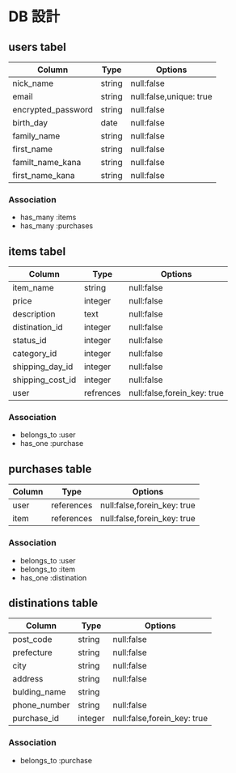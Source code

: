 # DB 設計

## users tabel
|Column               |Type               |Options                    |
|---------------------|-------------------|---------------------------|
|nick_name            |string             |null:false                 |
|email                |string             |null:false,unique: true    |
|encrypted_password   |string             |null:false                 |
|birth_day            |date               |null:false                 |
|family_name          |string             |null:false                 |
|first_name           |string             |null:false                 |
|familt_name_kana     |string             |null:false                 |
|first_name_kana      |string             |null:false                 |

### Association
* has_many :items
* has_many :purchases


## items tabel

|Column               |Type               |Options                    |
|---------------------|-------------------|---------------------------|
|item_name            |string             |null:false                 |
|price                |integer            |null:false                 |
|description          |text               |null:false                 |
|distination_id       |integer            |null:false                 |
|status_id            |integer            |null:false                 |
|category_id          |integer            |null:false                 |
|shipping_day_id      |integer            |null:false                 |
|shipping_cost_id     |integer            |null:false                 |
|user                 |refrences          |null:false,forein_key: true|

### Association
* belongs_to :user
* has_one :purchase


## purchases table

|Column               |Type               |Options                    |
|---------------------|-------------------|---------------------------|
|user                 |references         |null:false,forein_key: true|
|item                 |references         |null:false,forein_key: true|

### Association
* belongs_to :user
* belongs_to :item
* has_one :distination


## distinations table

|Column               |Type               |Options                    |
|---------------------|-------------------|---------------------------|
|post_code            |string             |null:false                 |
|prefecture           |string             |null:false                 |
|city                 |string             |null:false                 |
|address              |string             |null:false                 |
|bulding_name         |string             |                           |
|phone_number         |string             |null:false                 |
|purchase_id          |integer            |null:false,forein_key: true|

### Association
* belongs_to :purchase

